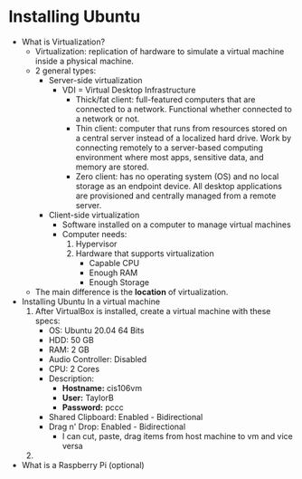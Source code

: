 # Installing Ubuntu
* What is Virtualization?
  * Virtualization: replication of hardware to simulate a virtual machine inside a physical machine.
  * 2 general types:
    * Server-side virtualization
      - VDI = Virtual Desktop Infrastructure
        - Thick/fat client: full-featured computers that are connected to a network. Functional whether connected to a network or not.
        - Thin client: computer that runs from resources stored on a central server instead of a localized hard drive. Work by connecting remotely to a server-based computing environment where most apps, sensitive data, and memory are stored.
        - Zero client: has no operating system (OS) and no local storage as an endpoint device.  All desktop applications are provisioned and centrally managed from a remote server.
    * Client-side virtualization
        - Software installed on a computer to manage virtual machines
        - Computer needs:
            1. Hypervisor
            2. Hardware that supports virtualization
               - Capable CPU
               - Enough RAM
               - Enough Storage
  * The main difference is the **location** of virtualization.
* Installing Ubuntu In a virtual machine
  1. After VirtualBox is installed, create a virtual machine with these specs:
     * OS: Ubuntu 20.04 64 Bits
     * HDD: 50 GB
     * RAM: 2 GB
     * Audio Controller: Disabled
     * CPU: 2 Cores
     * Description:
       * **Hostname:** cis106vm
       *  **User:** TaylorB
       *  **Password:** pccc
     * Shared Clipboard: Enabled - Bidirectional
     * Drag n' Drop: Enabled - Bidirectional     
       * I can cut, paste, drag items from host machine to vm and vice versa  
  2.  
* What is a Raspberry Pi (optional)